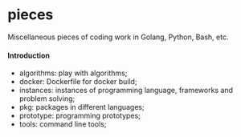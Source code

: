 # pieces
Miscellaneous pieces of coding work in Golang, Python, Bash, etc.


#### Introduction

- algorithms: play with algorithms;
- docker: Dockerfile for docker build;
- instances: instances of programming language, frameworks and problem solving;
- pkg: packages in different languages;
- prototype: programming prototypes;
- tools: command line tools;
